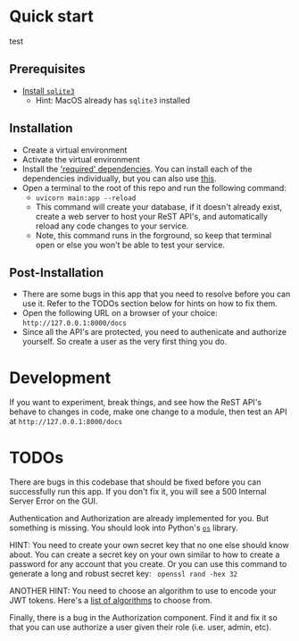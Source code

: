 # Quick start
test
## Prerequisites
* [Install `sqlite3`](https://www.servermania.com/kb/articles/install-sqlite)
  * Hint: MacOS already has `sqlite3` installed

## Installation

* Create a virtual environment
* Activate the virtual environment
* Install the ['required' dependencies](./requirements.txt). You can install each of the dependencies individually, but you can also use [this](https://pip.pypa.io/en/stable/cli/pip_install/#cmdoption-r).
* Open a terminal to the root of this repo and run the following command:
  * `uvicorn main:app --reload`
  * This command will create your database, if it doesn't already exist, create a web server to host your ReST API's, and automatically reload any code changes to your service.
  * Note, this command runs in the forground, so keep that terminal open or else you won't be able to test your service. 

## Post-Installation

* There are some bugs in this app that you need to resolve before you can use it. Refer to the TODOs section below for hints on how to fix them.
* Open the following URL on a browser of your choice: `http://127.0.0.1:8000/docs`
* Since all the API's are protected, you need to authenicate and authorize yourself. So create a user as the very first thing you do.


# Development

If you want to experiment, break things, and see how the ReST API's behave to changes in code,
make one change to a module, then test an API at `http://127.0.0.1:8000/docs`

# TODOs

There are bugs in this codebase that should be fixed before you can successfully run this app. If you don't fix it, you will see a 500 Internal Server Error on the GUI.

Authentication and Authorization are already implemented for you. But something
is missing. You should look into Python's [`os`](https://docs.python.org/3/library/os.html#os.getenv) library.

HINT: You need to create your own secret key that no one else should know about. You can create a secret key on your own
similar to how to create a password for any account that you create. Or you can use this command to generate a long and robust secret key: ` openssl rand -hex 32`

ANOTHER HINT: You need to choose an algorithm to use to encode your JWT tokens. Here's a [list of algorithms](https://github.com/mpdavis/python-jose/blob/master/jose/constants.py#L4) to choose from. 


Finally, there is a bug in the Authorization component. Find it and fix it so that you can use authorize a user given their role (i.e. user, admin, etc).

 
